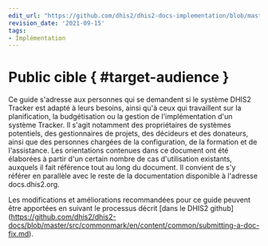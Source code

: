 ```yaml
---
edit_url: "https://github.com/dhis2/dhis2-docs-implementation/blob/master/content/tracker_implementation/target-audience.md"
revision_date: '2021-09-15'
tags:
- Implémentation
---
```


# Public cible { #target-audience } 

Ce guide s'adresse aux personnes qui se demandent si le système DHIS2 Tracker est adapté à leurs besoins, ainsi qu'à ceux qui travaillent sur la planification, la budgétisation ou la gestion de l'implémentation d'un système Tracker. Il s'agit notamment des propriétaires de systèmes potentiels, des gestionnaires de projets, des décideurs et des donateurs, ainsi que des personnes chargées de la configuration, de la formation et de l'assistance. Les orientations contenues dans ce document ont été élaborées à partir d'un certain nombre de cas d'utilisation existants, auxquels il fait référence tout au long du document. Il convient de s'y référer en parallèle avec le reste de la documentation disponible à l'adresse docs.dhis2.org.

Les modifications et améliorations recommandées pour ce guide peuvent être apportées en suivant le processus décrit [dans le DHIS2 github] (https://github.com/dhis2/dhis2-docs/blob/master/src/commonmark/en/content/common/submitting-a-doc-fix.md).

